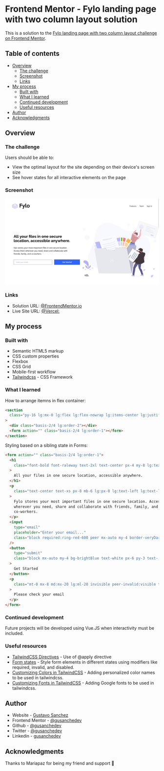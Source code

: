 # Frontend Mentor - Fylo landing page with two column layout solution

This is a solution to the [Fylo landing page with two column layout challenge on Frontend Mentor](https://www.frontendmentor.io/challenges/fylo-landing-page-with-two-column-layout-5ca5ef041e82137ec91a50f5).

## Table of contents

- [Overview](#overview)
  - [The challenge](#the-challenge)
  - [Screenshot](#screenshot)
  - [Links](#links)
- [My process](#my-process)
  - [Built with](#built-with)
  - [What I learned](#what-i-learned)
  - [Continued development](#continued-development)
  - [Useful resources](#useful-resources)
- [Author](#author)
- [Acknowledgments](#acknowledgments)

## Overview

### The challenge

Users should be able to:

- View the optimal layout for the site depending on their device's screen size
- See hover states for all interactive elements on the page

### Screenshot

![](images/ScreenShotFyloLanding.png)

### Links

- Solution URL: [@FrontendMentor.io](https://your-solution-url.com)
- Live Site URL: [@Vercel:](http://prj-14-fylo-landing-page-with-two-column-layout.vercel.app/)

## My process

### Built with

- Semantic HTML5 markup
- CSS custom properties
- Flexbox
- CSS Grid
- Mobile-first workflow
- [Tailwindcss](https://tailwindcss.com/) - CSS Framework

### What I learned

How to arrange itemns in flex container:

```html
<section
  class="py-16 lg:mx-0 lg:flex lg:flex-nowrap lg:items-center lg:justify-center lg:pl-0 lg:mb-32"
>
  <div class="basis-2/4 lg:order-2"></div>
  <form action="" class="basis-2/4 lg:order-1"></form>
</section>
```

Styling based on a sibling state in Forms:

```html
<form action="" class="basis-2/4 lg:order-1">
  <h1
    class="font-bold font-raleway text-2xl text-center px-4 my-8 lg:text-4xl lg:text-left lg:pl-20 lg:pr-24"
  >
    All your files in one secure location, accessible anywhere.
  </h1>
  <p
    class="text-center text-xs px-8 mb-6 lg:px-0 lg:text-left lg:text-lg lg:pr-24 lg:pl-20"
  >
    Fylo stores your most important files in one secure location. Access them
    wherever you need, share and collaborate with friends, family, and
    co-workers.
  </p>
  <input
    type="email"
    placeholder="Enter your email..."
    class="block required:ring-red-600 peer mx-auto my-4 border-veryDarkBlue border px-6 py-3 text-xs rounded-xs w-10/12 lg:inline-block lg:text-sm lg:w-6/12 lg:ml-20 lg:mb-0"
  />
  <button
    type="submit"
    class="block mx-auto my-4 bg-brightBlue text-white px-6 py-3 text-[12px] font-bold rounded-xs w-10/12 shadow-gray-800 shadow-sm hover:cursor-pointer hover:opacity-60 lg:inline-block lg:text-base lg:w-4/12 lg:ml-4 lg:mb-2"
  >
    Get Started
  </button>
  <p
    class="mt-0 mx-8 md:mx-20 lg:ml-20 invisible peer-invalid:visible text-red-600 text-sm"
  >
    Please check your email
  </p>
</form>
```

### Continued development

Future projects will be developed using Vue.JS when interactivity must be included.

### Useful resources

- [TailwindCSS Directives](https://tailwindcss.com/docs/functions-and-directives) - Use of @apply directive
- [Form states](https://tailwindcss.com/docs/hover-focus-and-other-states#form-states) - Style form elements in different states using modifiers like required, invalid, and disabled.
- [Customizing Colors in TailwindCSS](https://tailwindcss.com/docs/customizing-colors) - Adding personalized color names to be used in tailwindcss.
- [Customizing Fonts in TailwindCSS](https://tailwindcss.com/docs/font-family#using-custom-values) - Adding Google fonts to be used in tailwindcss.

## Author

- Website - [Gustavo Sanchez](https://www.gusanche.dev)
- Frontend Mentor - [@gusanchedev](https://www.frontendmentor.io/profile/gusanchedev)
- Github - [@gusanchedev](https://www.github.com/gusanchedev)
- Twitter - [@gusanchedev](https://www.twitter.com/gusanchedev)
- Linkedin - [gusanchedev](https://www.linkedin.com/in/gusanchedev/)

## Acknowledgments

Thanks to Mariapaz for being my friend and support 💙
